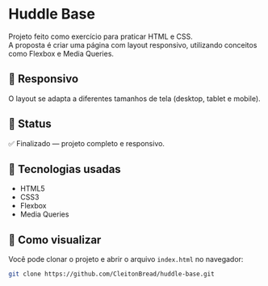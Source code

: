 # Huddle Base

Projeto feito como exercício para praticar HTML e CSS.  
A proposta é criar uma página com layout responsivo, utilizando conceitos como Flexbox e Media Queries.

## 📱 Responsivo

O layout se adapta a diferentes tamanhos de tela (desktop, tablet e mobile).

## 🚧 Status

✅ Finalizado — projeto completo e responsivo.

## 🔧 Tecnologias usadas

- HTML5
- CSS3
- Flexbox
- Media Queries

## 🚀 Como visualizar

Você pode clonar o projeto e abrir o arquivo `index.html` no navegador:

```bash
git clone https://github.com/CleitonBread/huddle-base.git
